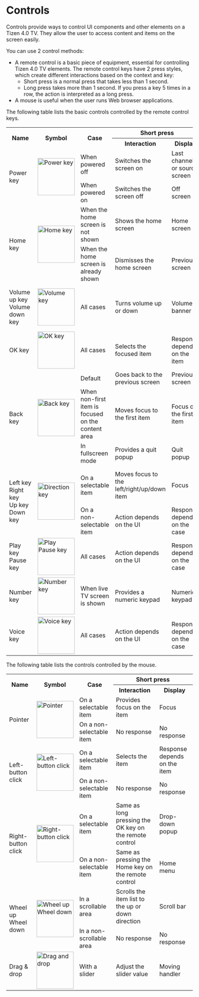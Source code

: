 # Controls

Controls provide ways to control UI components and other elements on a Tizen 4.0 TV. They allow the user to access content and items on the screen easily.

You can use 2 control methods:

-   A remote control is a basic piece of equipment, essential for controlling Tizen 4.0 TV elements. The remote control keys have 2 press styles, which create different interactions based on the context and key:
    -   Short press is a normal press that takes less than 1 second.
    -   Long press takes more than 1 second. If you press a key 5 times in a row, the action is interpreted as a long press.
-   A mouse is useful when the user runs Web browser applications.

The following table lists the basic controls controlled by the remote control keys.

<table>
<tr>
 <th rowspan="2"> Name </th>
 <th rowspan="2"> Symbol </th>
 <th rowspan="2"> Case </th>
 <th colspan="2"> Short press </th>
 <th colspan="2"> Long press </th>
</tr>
<tr>
 <th> Interaction </th>
 <th> Display </th>
 <th> Interaction </th>
 <th> Display </th>
</tr>
<tr>
 <td rowspan="2">Power key</td>
 <td rowspan="2"><img alt="Power key" height="100" src="media/ux_05_power_key.png" width="100" /></td>
 <td>When powered off</td>
 <td>Switches the screen on</td>
 <td>Last channel or source screen</td>
 <td rowspan="2" colspan="2">Same as short press</td>
</tr>
<tr>
 <td>When powered on</td>
 <td>Switches the screen off</td>
 <td>Off screen</td>
</tr>
<tr>
 <td rowspan="2">Home key</td>
 <td rowspan="2"><img alt="Home key" height="100" src="media/ux_06_home_key.png" width="100" /></td>
 <td>When the home screen is not shown</td>
 <td>Shows the home screen</td>
 <td>Home screen</td>
 <td rowspan="2" colspan="2">Same as short press</td>
</tr>
<tr>
 <td>When the home screen is already shown</td>
 <td>Dismisses the home screen</td>
 <td>Previous screen</td>
</tr>
<tr>
 <td> Volume up key<br>
 Volume down key</td>
 <td><img alt="Volume key" height="100" src="media/ux_07_volume_key.png" width="100" /></td>
 <td>All cases</td>
 <td> Turns volume up or down</td>
 <td> Volume banner</td>
 <td> Works twice as fast as the short press interaction</td>
 <td> Same as short press</td>
</tr>
<tr>
 <td> OK key</td>
 <td><img alt="OK key" height="100" src="media/ux_08_ok_key.png" width="100" /></td>
 <td>All cases</td>
 <td> Selects the focused item</td>
 <td> Response depends on the item</td>
 <td>Provides a drop-down popup</td>
 <td>Drop-down popup</td>
</tr>
<tr>
 <td rowspan="3">Back key</td>
 <td rowspan="3"><img alt="Back key" height="100" src="media/ux_09_back_key.png" width="100" /></td>
 <td> Default</td>
 <td>Goes back to the previous screen</td>
 <td>Previous screen</td>
 <td rowspan="3">Exits the current screen without a quit popup</td>
 <td rowspan="3">Source screen</td>
</tr>
<tr>
 <td>When non-first item is focused on the content area</td>
 <td>Moves focus to the first item</td>
 <td>Focus on the first item</td>
</tr>
<tr>
 <td>In fullscreen mode</td>
 <td>Provides a quit popup</td>
 <td>Quit popup</td>
</tr>
<tr>
 <td rowspan="2">Left key<br>
 Right key<br>
 Up key<br>
 Down key
</td>
 <td rowspan="2"><img alt="Direction key" height="100" src="media/ux_10_direction_key.png" width="100" /></td>
 <td>On a selectable item</td>
 <td>Moves focus to the left/right/up/down item</td>
 <td>Focus</td>
 <td>Work faster than short press interaction</td>
 <td>Same as short press</td>
</tr>
<tr>
 <td>On a non-selectable item</td>
 <td>Action depends on the UI</td>
 <td>Response depends on the case</td>
 <td colspan="2">Same as short press</td>
</tr>
<tr>
 <td>Play key<br>
 Pause key</td>
 <td><img alt="Play Pause key" height="100" src="media/ux_11_play_pause_key.png" width="100" /></td>
 <td>All cases</td>
 <td> Action depends on the UI</td>
 <td>Response depends on the case</td>
 <td colspan="2">Same as short press</td>
</tr>
<tr>
 <td>Number key</td>
 <td><img alt="Number key" height="100" src="media/ux_12_number_key.png" width="100" /></td>
 <td>When live TV screen is shown</td>
 <td> Provides a numeric keypad</td>
 <td>Numeric keypad</td>
 <td colspan="2">Same as short press</td>
</tr>
<tr>
 <td>Voice key</td>
 <td><img alt="Voice key" height="100" src="media/ux_13_voice_key.png" width="100" /></td>
 <td>All cases</td>
 <td> Action depends on the UI</td>
 <td>Response depends on the case</td>
 <td colspan="2">Same as short press</td>
</tr>
</table>

The following table lists the controls controlled by the mouse.

<table>
 <tr>
  <th rowspan="2"> Name </th>
  <th rowspan="2"> Symbol </th>
  <th rowspan="2"> Case </th>
  <th colspan="2"> Short press </th>
 </tr>
 <tr>
  <th> Interaction </th>
  <th> Display </th>
 </tr>
 <tr>
  <td rowspan="2"> Pointer </td>
  <td rowspan="2"> <img alt="Pointer" height="100" src="media/ux_14_pointer.png" width="100" /> </td>
  <td> On a selectable item </td>
  <td> Provides focus on the item </td>
  <td> Focus </td>
 </tr>
 <tr>
  <td> On a non-selectable item </td>
  <td> No response </td>
  <td> No response </td>
 </tr>
 <tr>
  <td rowspan="2"> Left-button click </td>
  <td rowspan="2"> <img alt="Left-button click" height="100" src="media/ux_15_left_button_click.png" width="100" /> </td>
  <td>  On a selectable item </td>
  <td>  Selects the item </td>
  <td>  Response depends on the item </td>
 </tr>
 <tr>
  <td>  On a non-selectable item </td>
  <td>  No response </td>
  <td>  No response </td>
 </tr>
 <tr>
  <td rowspan="2"> Right-button click </td>
  <td rowspan="2">  <img alt="Right-button click" height="100" src="media/ux_16_right_button_click.png" width="100" /> </td>
  <td>   On a selectable item </td>
  <td>  Same as long pressing the OK key on the remote control </td>
  <td>   Drop-down popup </td>
 </tr>
 <tr>
  <td>  On a non-selectable item </td>
  <td>   Same as pressing the Home key on the remote control </td>
  <td>   Home menu </td>
 </tr>
 <tr>
  <td rowspan="2"> Wheel up <br>  Wheel down </td>
  <td rowspan="2"> <img alt="Wheel up Wheel down" height="100" src="media/ux_17_wheel_up_down.png" width="100" /></td>
  <td>  In a scrollable area </td>
  <td>   Scrolls the item list to the up or down direction </td>
  <td>   Scroll bar </td>
 </tr>
 <tr>
  <td>  In a non-scrollable area </td>
  <td>   No response </td>
  <td>   No response </td>
 </tr>
 <tr>
  <td>   Drag & drop </td>
  <td>  <img alt="Drag and drop" height="100" src="media/ux_18_drag_and_drop.png" width="100" /></td>
  <td>   With a slider </td>
  <td>  Adjust the slider value </td>
  <td>   Moving handler </td>
 </tr>
</table>

